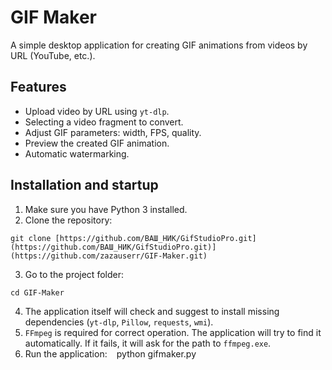 # GIF Maker

A simple desktop application for creating GIF animations from videos by URL (YouTube, etc.).

## Features

* Upload video by URL using `yt-dlp`.
* Selecting a video fragment to convert.
* Adjust GIF parameters: width, FPS, quality.
* Preview the created GIF animation.
* Automatic watermarking.

## Installation and startup

1.  Make sure you have Python 3 installed.
2.  Clone the repository:
 ```
 git clone [https://github.com/ВАШ_НИК/GifStudioPro.git](https://github.com/ВАШ_НИК/GifStudioPro.git)](https://github.com/zazauserr/GIF-Maker.git)
 ```
3.  Go to the project folder:
 ```
 cd GIF-Maker
 ```
4.  The application itself will check and suggest to install missing dependencies (`yt-dlp`, `Pillow`, `requests`, `wmi`).
5.  `FFmpeg` is required for correct operation. The application will try to find it automatically. If it fails, it will ask for the path to `ffmpeg.exe`.
6.  Run the application:
 `` ``
 python gifmaker.py
